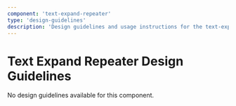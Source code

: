 ```yaml
---
component: 'text-expand-repeater'
type: 'design-guidelines'
description: 'Design guidelines and usage instructions for the text-expand-repeater component extracted from SKY UX documentation.'
---
```


# Text Expand Repeater Design Guidelines

No design guidelines available for this component.